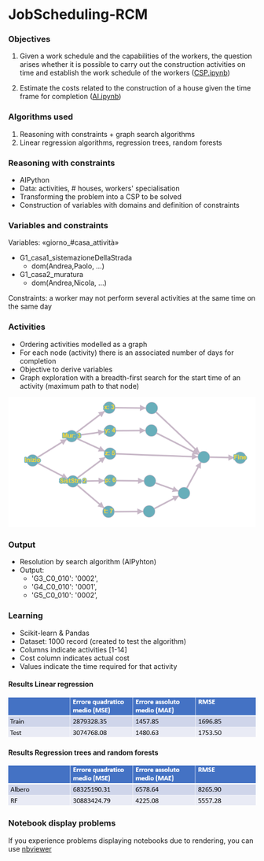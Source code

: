 # JobScheduling-RCM

### Objectives
1. Given a work schedule and the capabilities of the workers, the question arises whether it is possible to carry out the construction activities on time and establish the work schedule of the workers ([CSP.ipynb](https://github.com/francescovolpe/JobScheduling-RCM/blob/main/CSP.ipynb))

2. Estimate the costs related to the construction of a house given the time frame for completion ([AI.ipynb](https://github.com/francescovolpe/JobScheduling-RCM/blob/main/AI.ipynb))


### Algorithms used
1. Reasoning with constraints + graph search algorithms
2. Linear regression algorithms, regression trees, random forests


### Reasoning with constraints
- AIPython
- Data: activities, # houses, workers' specialisation
- Transforming the problem into a CSP to be solved
- Construction of variables with domains and definition of constraints

### Variables and constraints
Variables:	«giorno_#casa_attività»
- G1_casa1_sistemazioneDellaStrada
  - dom(Andrea,Paolo, …)
- G1_casa2_muratura				
  - dom(Andrea,Nicola, …)

Constraints: a worker may not perform several activities at the same time on the same day

### Activities
- Ordering activities modelled as a graph
- For each node (activity) there is an associated number of days for completion
- Objective to derive variables
- Graph exploration with a breadth-first search for the start time of an activity (maximum path to that node)

![GrafoAttività](https://github.com/francescovolpe/JobScheduling-RCM/blob/main/Img/Grafo.png)

### Output
- Resolution by search algorithm (AIPyhton)
- Output:
  - 'G3_C0_010': '0002',
  - 'G4_C0_010': '0001',
  - 'G5_C0_010': '0002’,

### Learning
- Scikit-learn & Pandas
- Dataset: 1000 record (created to test the algorithm)
- Columns indicate activities [1-14]
- Cost column indicates actual cost
- Values indicate the time required for that activity

#### Results Linear regression
![RegressioneLineare](https://github.com/francescovolpe/JobScheduling-RCM/blob/main/Img/RegressioneLineare.png)

#### Results Regression trees and random forests
![Alberi&RandomForest](https://github.com/francescovolpe/JobScheduling-RCM/blob/main/Img/Alberi%26RandomForest.png)

### Notebook display problems
If you experience problems displaying notebooks due to rendering, you can use [nbviewer](https://nbviewer.jupyter.org/)
